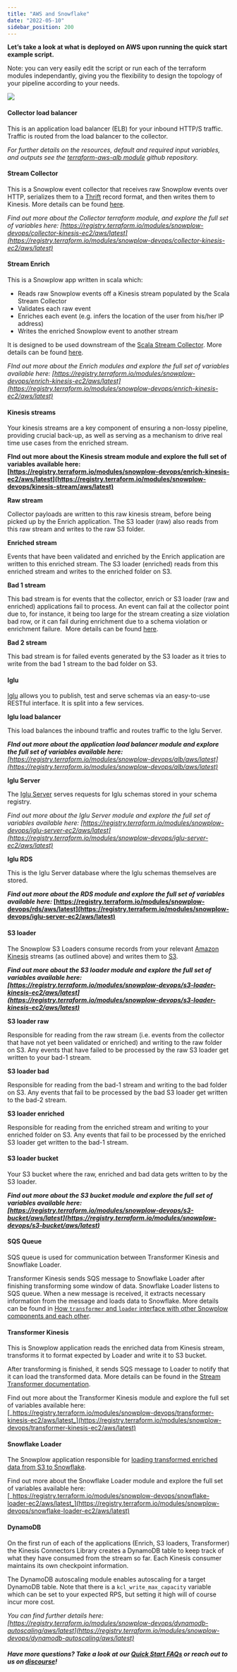 ```yaml
---
title: "AWS and Snowflake"
date: "2022-05-10"
sidebar_position: 200
---
```


**Let’s take a look at what is deployed on AWS upon running the quick start example script.**

Note: you can very easily edit the script or run each of the terraform modules independantly, giving you the flexibility to design the topology of your pipeline according to your needs.

![](images/OS-QUICK-START-DIAGRAMS-1.png)

#### **Collector load balancer**

This is an application load balancer (ELB) for your inbound HTTP/S traffic. Traffic is routed from the load balancer to the collector. 

_For further details on the resources, default and required input variables, and outputs see the [terraform-aws-alb module](https://github.com/snowplow-devops/terraform-aws-alb) github repository._

#### **Stream Collector**

This is a Snowplow event collector that receives raw Snowplow events over HTTP, serializes them to a [Thrift](http://thrift.apache.org/) record format, and then writes them to Kinesis. More details can be found [here](/docs/migrated/pipeline-components-and-applications/scala-stream-collector/).

_Find out more about the Collector terraform module, and explore the full set of variables here: [https://registry.terraform.io/modules/snowplow-devops/collector-kinesis-ec2/aws/latest](https://registry.terraform.io/modules/snowplow-devops/collector-kinesis-ec2/aws/latest)_

#### **Stream Enrich**

This is a Snowplow app written in scala which: 

- Reads raw Snowplow events off a Kinesis stream populated by the Scala Stream Collector
- Validates each raw event
- Enriches each event (e.g. infers the location of the user from his/her IP address)
- Writes the enriched Snowplow event to another stream

It is designed to be used downstream of the [Scala Stream Collector](/docs/migrated/pipeline-components-and-applications/scala-stream-collector/). More details can be found [here](/docs/migrated/pipeline-components-and-applications/enrichment-components/stream-enrich/). 

_FInd out more about the Enrich modules and explore the full set of variables available here: [https://registry.terraform.io/modules/snowplow-devops/enrich-kinesis-ec2/aws/latest](https://registry.terraform.io/modules/snowplow-devops/enrich-kinesis-ec2/aws/latest)_

#### **Kinesis streams**

Your kinesis streams are a key component of ensuring a non-lossy pipeline, providing crucial back-up, as well as serving as a mechanism to drive real time use cases from the enriched stream. 

__FInd out more about the Kinesis stream module and explore the full set of variables available here: [https://registry.terraform.io/modules/snowplow-devops/enrich-kinesis-ec2/aws/latest](https://registry.terraform.io/modules/snowplow-devops/kinesis-stream/aws/latest)__

**Raw stream**

Collector payloads are written to this raw kinesis stream, before being picked up by the Enrich application. The S3 loader (raw) also reads from this raw stream and writes to the raw S3 folder.

**Enriched stream**

Events that have been validated and enriched by the Enrich application are written to this enriched stream. The S3 loader (enriched) reads from this enriched stream and writes to the enriched folder on S3.

**Bad 1 stream**

This bad stream is for events that the collector, enrich or S3 loader (raw and enriched) applications fail to process. An event can fail at the collector point due to, for instance, it being too large for the stream creating a size violation bad row, or it can fail during enrichment due to a schema violation or enrichment failure.  More details can be found [here](/docs/migrated/managing-data-quality/failed-events/understanding-failed-events/). 

**Bad 2 stream**

This bad stream is for failed events generated by the S3 loader as it tries to write from the bad 1 stream to the bad folder on S3.

#### **Iglu** 

[Iglu](/docs/migrated/pipeline-components-and-applications/iglu/) allows you to publish, test and serve schemas via an easy-to-use RESTful interface. It is split into a few services.

**Iglu load balancer**

This load balances the inbound traffic and routes traffic to the Iglu Server. 

___FInd out more about the application load balancer module and explore the full set of variables available here:__ [https://registry.terraform.io/modules/snowplow-devops/alb/aws/latest](https://registry.terraform.io/modules/snowplow-devops/alb/aws/latest)_

**Iglu Server**

The [Iglu Server](https://github.com/snowplow/iglu/tree/master/2-repositories/iglu-server) serves requests for Iglu schemas stored in your schema registry. 

__Find out more about the Iglu Server module and explore the full set of variables available here:_ [https://registry.terraform.io/modules/snowplow-devops/iglu-server-ec2/aws/latest](https://registry.terraform.io/modules/snowplow-devops/iglu-server-ec2/aws/latest)_

**Iglu RDS**

This is the Iglu Server database where the Iglu schemas themselves are stored. 

___Find out more about the RDS module and explore the full set of variables available here:_ [https://registry.terraform.io/modules/snowplow-devops/rds/aws/latest](https://registry.terraform.io/modules/snowplow-devops/iglu-server-ec2/aws/latest)__

#### **S3 loader**

The Snowplow S3 Loaders consume records from your relevant [Amazon Kinesis](http://aws.amazon.com/kinesis/) streams (as outlined above) and writes them to [S3](http://aws.amazon.com/s3/). 

___Find out more about the S3 loader module and explore the full set of variables available here: [https://registry.terraform.io/modules/snowplow-devops/s3-loader-kinesis-ec2/aws/latest](https://registry.terraform.io/modules/snowplow-devops/s3-loader-kinesis-ec2/aws/latest)___

**S3 loader raw**

Responsible for reading from the raw stream (i.e. events from the collector that have not yet been validated or enriched) and writing to the raw folder on S3. Any events that have failed to be processed by the raw S3 loader get written to your bad-1 stream.

**S3 loader bad**

Responsible for reading from the bad-1 stream and writing to the bad folder on S3. Any events that fail to be processed by the bad S3 loader get written to the bad-2 stream.

**S3 loader enriched**

Responsible for reading from the enriched stream and writing to your enriched folder on S3. Any events that fail to be processed by the enriched S3 loader get written to the bad-1 stream.

#### S3 loader bucket

Your S3 bucket where the raw, enriched and bad data gets written to by the S3 loader.

___Find out more about the S3 bucket module and explore the full set of variables available here: [https://registry.terraform.io/modules/snowplow-devops/s3-bucket/aws/latest](https://registry.terraform.io/modules/snowplow-devops/s3-bucket/aws/latest)___

#### SQS Queue

SQS queue is used for communication between Transformer Kinesis and Snowflake Loader.

Transformer Kinesis sends SQS message to Snowflake Loader after finishing transforming some window of data. Snowflake Loader listens to SQS queue. When a new message is received, it extracts necessary information from the message and loads data to Snowflake. More details can be found in [How `transformer` and `loader` interface with other Snowplow components and each other](/docs/migrated/pipeline-components-and-applications/loaders-storage-targets/snowplow-rdb-loader-3-0-0/#how-transformer-and-loader-interface-with-other-snowplow-compone).

#### Transformer Kinesis

This is Snowplow application reads the enriched data from Kinesis stream, transforms it to format expected by Loader and write it to S3 bucket.

After transforming is finished, it sends SQS message to Loader to notify that it can load the transformed data. More details can be found in the [Stream Transformer documentation](/docs/migrated/pipeline-components-and-applications/loaders-storage-targets/snowplow-rdb-loader-3-0-0/transforming-enriched-data/stream-transformer/).

Find out more about the Transformer Kinesis module and explore the full set of variables available here: [_https://registry.terraform.io/modules/snowplow-devops/transformer-kinesis-ec2/aws/latest_](https://registry.terraform.io/modules/snowplow-devops/transformer-kinesis-ec2/aws/latest)

#### Snowflake Loader

The Snowplow application responsible for [loading transformed enriched data from S3 to Snowflake](/docs/migrated/pipeline-components-and-applications/loaders-storage-targets/snowplow-rdb-loader-3-0-0/loading-transformed-data/snowflake-loader/).

Find out more about the Snowflake Loader module and explore the full set of variables available here: [_https://registry.terraform.io/modules/snowplow-devops/snowflake-loader-ec2/aws/latest_](https://registry.terraform.io/modules/snowplow-devops/snowflake-loader-ec2/aws/latest)

#### DynamoDB

On the first run of each of the applications (Enrich, S3 loaders, Transformer) the Kinesis Connectors Library creates a DynamoDB table to keep track of what they have consumed from the stream so far. Each Kinesis consumer maintains its own checkpoint information.

The DynamoDB autoscaling module enables autoscaling for a target DynamoDB table. Note that there is a `kcl_write_max_capacity` variable which can be set to your expected RPS, but setting it high will of course incur more cost.

_You can find further details here: [https://registry.terraform.io/modules/snowplow-devops/dynamodb-autoscaling/aws/latest](https://registry.terraform.io/modules/snowplow-devops/dynamodb-autoscaling/aws/latest)_

##### Have more questions? Take a look at our [Quick Start FAQs](/docs/migrated/open-source-quick-start/quick-start-faqs/) or reach out to us on [discourse](https://discourse.snowplowanalytics.com/)!
